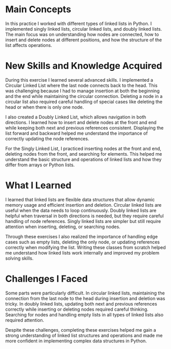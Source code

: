 # Main Concepts
In this practice I worked with different types of linked lists in Python. I implemented singly linked lists, circular linked lists, and doubly linked lists. The main focus was on understanding how nodes are connected, how to insert and delete nodes at different positions, and how the structure of the list affects operations.

# New Skills and Knowledge Acquired
During this exercise I learned several advanced skills. I implemented a Circular Linked List where the last node connects back to the head. This was challenging because I had to manage insertion at both the beginning and the end while maintaining the circular connection. Deleting a node in a circular list also required careful handling of special cases like deleting the head or when there is only one node.

I also created a Doubly Linked List, which allows navigation in both directions. I learned how to insert and delete nodes at the front and end while keeping both next and previous references consistent. Displaying the list forward and backward helped me understand the importance of correctly updating the node references.

For the Singly Linked List, I practiced inserting nodes at the front and end, deleting nodes from the front, and searching for elements. This helped me understand the basic structure and operations of linked lists and how they differ from arrays or Python lists.

# What I Learned
I learned that linked lists are flexible data structures that allow dynamic memory usage and efficient insertion and deletion. Circular linked lists are useful when the data needs to loop continuously. Doubly linked lists are helpful when traversal in both directions is needed, but they require careful handling of node references. Singly linked lists are simpler but still require attention when inserting, deleting, or searching nodes.

Through these exercises I also realized the importance of handling edge cases such as empty lists, deleting the only node, or updating references correctly when modifying the list. Writing these classes from scratch helped me understand how linked lists work internally and improved my problem solving skills.

# Challenges I Faced
Some parts were particularly difficult. In circular linked lists, maintaining the connection from the last node to the head during insertion and deletion was tricky. In doubly linked lists, updating both next and previous references correctly while inserting or deleting nodes required careful thinking. Searching for nodes and handling empty lists in all types of linked lists also required attention.

Despite these challenges, completing these exercises helped me gain a strong understanding of linked list structures and operations and made me more confident in implementing complex data structures in Python.